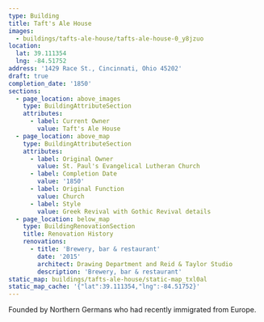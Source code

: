 ```yaml
---
type: Building
title: Taft's Ale House
images:
  - buildings/tafts-ale-house/tafts-ale-house-0_y8jzuo
location:
  lat: 39.111354
  lng: -84.51752
address: '1429 Race St., Cincinnati, Ohio 45202'
draft: true
completion_date: '1850'
sections:
  - page_location: above_images
    type: BuildingAttributeSection
    attributes:
      - label: Current Owner
        value: Taft's Ale House
  - page_location: above_map
    type: BuildingAttributeSection
    attributes:
      - label: Original Owner
        value: St. Paul's Evangelical Lutheran Church
      - label: Completion Date
        value: '1850'
      - label: Original Function
        value: Church
      - label: Style
        value: Greek Revival with Gothic Revival details
  - page_location: below_map
    type: BuildingRenovationSection
    title: Renovation History
    renovations:
      - title: 'Brewery, bar & restaurant'
        date: '2015'
        architect: Drawing Department and Reid & Taylor Studio
        description: 'Brewery, bar & restaurant'
static_map: buildings/tafts-ale-house/static-map_txl0al
static_map_cache: '{"lat":39.111354,"lng":-84.51752}'
---
```


Founded by Northern Germans who had recently immigrated from Europe.
